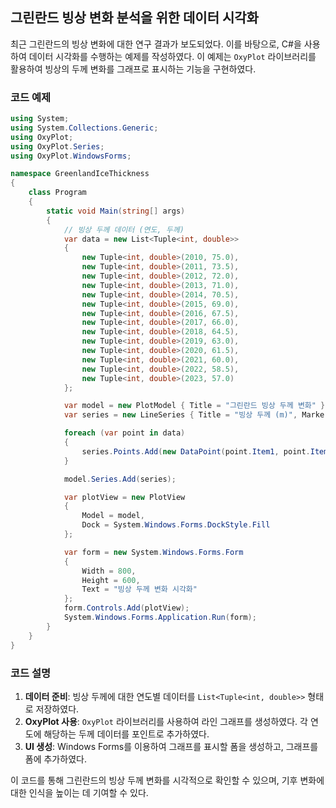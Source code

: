 ## 그린란드 빙상 변화 분석을 위한 데이터 시각화

최근 그린란드의 빙상 변화에 대한 연구 결과가 보도되었다. 이를 바탕으로, C#을 사용하여 데이터 시각화를 수행하는 예제를 작성하였다. 이 예제는 `OxyPlot` 라이브러리를 활용하여 빙상의 두께 변화를 그래프로 표시하는 기능을 구현하였다.

### 코드 예제

```csharp
using System;
using System.Collections.Generic;
using OxyPlot;
using OxyPlot.Series;
using OxyPlot.WindowsForms;

namespace GreenlandIceThickness
{
    class Program
    {
        static void Main(string[] args)
        {
            // 빙상 두께 데이터 (연도, 두께)
            var data = new List<Tuple<int, double>>
            {
                new Tuple<int, double>(2010, 75.0),
                new Tuple<int, double>(2011, 73.5),
                new Tuple<int, double>(2012, 72.0),
                new Tuple<int, double>(2013, 71.0),
                new Tuple<int, double>(2014, 70.5),
                new Tuple<int, double>(2015, 69.0),
                new Tuple<int, double>(2016, 67.5),
                new Tuple<int, double>(2017, 66.0),
                new Tuple<int, double>(2018, 64.5),
                new Tuple<int, double>(2019, 63.0),
                new Tuple<int, double>(2020, 61.5),
                new Tuple<int, double>(2021, 60.0),
                new Tuple<int, double>(2022, 58.5),
                new Tuple<int, double>(2023, 57.0)
            };

            var model = new PlotModel { Title = "그린란드 빙상 두께 변화" };
            var series = new LineSeries { Title = "빙상 두께 (m)", MarkerType = MarkerType.Circle };

            foreach (var point in data)
            {
                series.Points.Add(new DataPoint(point.Item1, point.Item2));
            }

            model.Series.Add(series);

            var plotView = new PlotView
            {
                Model = model,
                Dock = System.Windows.Forms.DockStyle.Fill
            };

            var form = new System.Windows.Forms.Form
            {
                Width = 800,
                Height = 600,
                Text = "빙상 두께 변화 시각화"
            };
            form.Controls.Add(plotView);
            System.Windows.Forms.Application.Run(form);
        }
    }
}
```

### 코드 설명

1. **데이터 준비**: 빙상 두께에 대한 연도별 데이터를 `List<Tuple<int, double>>` 형태로 저장하였다.
2. **OxyPlot 사용**: `OxyPlot` 라이브러리를 사용하여 라인 그래프를 생성하였다. 각 연도에 해당하는 두께 데이터를 포인트로 추가하였다.
3. **UI 생성**: Windows Forms를 이용하여 그래프를 표시할 폼을 생성하고, 그래프를 폼에 추가하였다.

이 코드를 통해 그린란드의 빙상 두께 변화를 시각적으로 확인할 수 있으며, 기후 변화에 대한 인식을 높이는 데 기여할 수 있다.